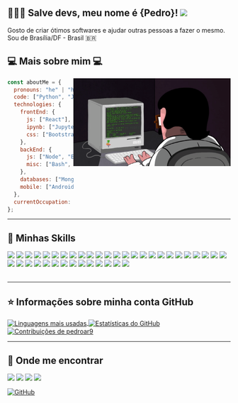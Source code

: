 <!--
**pedroar9/pedroar9** is a ✨ _special_ ✨ repository because its `README.md` (this file) appears on your GitHub profile.

Here are some ideas to get you started:

- 🔭 I’m currently working on ...
- 🌱 I’m currently learning ...
- 👯 I’m looking to collaborate on ...
- 🤔 I’m looking for help with ...
- 💬 Ask me about ...
- 📫 How to reach me: ...
- 😄 Pronouns: ...
- ⚡ Fun fact: ...
-->

## 👨🏻‍💻 Salve devs, meu nome é {Pedro}! <img src="https://raw.githubusercontent.com/iampavangandhi/iampavangandhi/master/gifs/Hi.gif" width="30px">

Gosto de criar ótimos softwares e ajudar outras pessoas a fazer o mesmo. <br>
Sou de Brasília/DF - Brasil 🇧🇷

## 💻 Mais sobre mim 💻

<img align="right" width="355" src="programming.gif" />

```javascript
const aboutMe = {
  pronouns: "he" | "him",
  code: ["Python", "Javascript", "Typescript"],
  technologies: {
    frontEnd: {
      js: ["React"],
      ipynb: ["Jupyter", "Pandas"],
      css: ["Bootstrap", "Material Design", "HTML5", "CSS3"],
    },
    backEnd: {
      js: ["Node", "Express"],
      misc: ["Bash", "Linux", "Analytics"],
    },
    databases: ["MongoDB", "MySQL", "PostegreSQL", "Hive", "DBeaver"],
    mobile: ["Android", "iOS"],
  },
  currentOccupation: ["I'm working in a public bank"],
};
```

---

## 🚀 Minhas Skills

<div>
   <img src="https://img.shields.io/badge/Linux-FCC624?style=for-the-badge&logo=linux&logoColor=black" />
   <img src="https://img.shields.io/badge/Debian-a80030?style=for-the-badge&logo=debian&logoColor=white" />
   <img src="https://img.shields.io/badge/Tucunaré-556472?style=for-the-badge&logo=fishshell&logoColor=yellow"/>
   <img src="https://img.shields.io/badge/bash-4EA94B?style=for-the-badge&logo=educative&logoColor=black" />
   <img src="https://img.shields.io/badge/ubuntu-2c001e?style=for-the-badge&logo=ubuntu&logoColor=white" />
   <img src="https://img.shields.io/badge/Mint-87cf3E?style=for-the-badge&logo=linuxmint&logoColor=darkgreen" />
   <img src="https://img.shields.io/badge/centos-262577?style=for-the-badge&logo=centos&logoColor=white" />
  
   
  
   
   <img src="https://img.shields.io/badge/htop-009020?style=for-the-badge&logo=htop&logoColor=white" />
   <img src="https://img.shields.io/badge/Python-4584b6?style=for-the-badge&logo=python&logoColor=FFDE57"/>
   <img src="https://img.shields.io/badge/JavaScript-323330?style=for-the-badge&logo=javascript&logoColor=F7DF1E" />
   <img src="https://img.shields.io/badge/apache hadoop-66CCFF?style=for-the-badge&logo=apache hadoop&logoColor=black"/>
   <img src="https://img.shields.io/badge/postgresql-4169e1?style=for-the-badge&logo=postgresql&logoColor=F7DF1E"/>
   <img src="https://img.shields.io/badge/duckdb-ffde57?style=for-the-badge&logo=duckdb&logoColor=black" />
   <img src="https://img.shields.io/badge/mysql-4479A1?style=for-the-badge&logo=mysql&logoColor=white" />
   
   <img src="https://img.shields.io/badge/MongoDB-589636?style=for-the-badge&logo=mongodb&logoColor=white" />
   <img src="https://img.shields.io/badge/sqlite-003B57?style=for-the-badge&logo=sqlite&logoColor=F7DF1E" />
   <img src="https://img.shields.io/badge/apache hive-FDEE21?style=for-the-badge&logo=apachehive&logoColor=black" />
   <img src="https://img.shields.io/badge/dbeaver-382923?style=for-the-badge&logo=dbeaver&logoColor=red" />  
   <img src="https://img.shields.io/badge/Apache_Spark-FFFFFF?style=for-the-badge&logo=apachespark&logoColor=#E35A16" />
   <img src="https://img.shields.io/badge/Matomo-3152A0?style=for-the-badge&logo=Matomo&logoColor=white" />
   <img src="https://img.shields.io/badge/Jupyter-F37626?style=for-the-badge&logo=jupyter&logoColor=black" />
   <img src="https://img.shields.io/badge/Pandas-150458?style=for-the-badge&logo=pandas&logoColor=blue" />
   <img src="https://img.shields.io/badge/Google Colab-F9AB00?style=for-the-badge&logo=googlecolab&logoColor=black" />
   <img src="https://img.shields.io/badge/poetry-60A5FA?style=for-the-badge&logo=poetry&logoColor=F7DF1E" />
   <img src="https://img.shields.io/badge/swagger-85EA2D?style=for-the-badge&logo=swagger&logoColor=black" />
   <img src="https://img.shields.io/badge/sandbox-151515?style=for-the-badge&logo=codesandbox&logoColor=white" />
   <img src="https://img.shields.io/badge/power bi-F2C811?style=for-the-badge&logo=powerbi&logoColor=white" />
   <img src="https://img.shields.io/badge/Bootstrap-563D7C?style=for-the-badge&logo=bootstrap&logoColor=white"/>
   <img src="https://img.shields.io/badge/CSS3-154881?style=for-the-badge&logo=css3&logoColor=white" />
   <img src="https://img.shields.io/badge/HTML5-e34f26?style=for-the-badge&logo=html5&logoColor=white" />
   <img src="https://img.shields.io/badge/VS Code-007ACC?style=for-the-badge&logo=viscode&logoColor=white" />
   <img src="https://img.shields.io/badge/GIT-E44C30?style=for-the-badge&logo=git&logoColor=black" />
   <img src="https://img.shields.io/badge/GitHub-100000?style=for-the-badge&logo=github&logoColor=white" />
   <img src="https://img.shields.io/badge/gitlab-e24329?style=for-the-badge&logo=gitlab&logoColor=brown" />
   <img src="https://img.shields.io/badge/Android-a4c639?style=for-the-badge&logo=android&logoColor=black" />
   <img src="https://img.shields.io/badge/Figma-F24E1E?style=for-the-badge&logo=figma&logoColor=white" />
   <img src="https://img.shields.io/badge/GIMP-657D8B?style=for-the-badge&logo=gimp&logoColor=black" />
   <img src="https://img.shields.io/badge/LibreOffice-18A303?style=for-the-badge&logo=LibreOffice&logoColor=white" />
   <img src="https://img.shields.io/badge/markdown-000000?style=for-the-badge&logo=markdown&logoColor=white" />
</div>

<br>

---

## ⭐ Informações sobre minha conta GitHub

<a href="https://github.com/pedroar9" title="Linguagens mais usadas">
  <img height=200 align="center" src="https://github-readme-stats.vercel.app/api/top-langs/?username=pedroar9&theme=dracula&locale=pt-br&include_all_commits=true&show_icons=true" alt="Linguagens mais usadas"/>
</a>

<a href="https://github.com/pedroar9" title="Estatísticas do GitHub">
 <img height=200 align="center" src="https://github-readme-stats.vercel.app/api?username=pedroar9&show_icons=true&theme=dracula&line_height=30&locale=pt-br&hide=issues,prs&count_private=true&include_all_commits=true" alt="Estatísticas do GitHub"/>
</a>
<a href="https://github.com/pedroar9" title="Contribuições">
  <img align="center" src="https://github-readme-streak-stats.herokuapp.com/?user=pedroar9&theme=dracula&locale=pt-br" alt="Contribuições de pedroar9" />
</a>

<br>

---

## 📍 Onde me encontrar

<div> 
<a href="https://github.com/pedroar9/" target="_blank"><img src="https://img.shields.io/badge/GitHub-100000?style=for-the-badge&logo=github&logoColor=white" target="_blank"></a>
<a href="mailto:pedrocarlos.assis@gmail.com)"><img src="https://img.shields.io/badge/-Gmail-red?style=for-the-badge&logo=gmail&logoColor=white" target="_blank"></a>
<a href="https://www.linkedin.com/in/pedrocarlos-assis/"><img src="https://img.shields.io/badge/LinkedIn-0077B5?style=for-the-badge&logo=linkedin&logoColor=white" target="_blank"></a>
<a href="https://www.youtube.com/@pedroar9"><img src="https://img.shields.io/badge/YouTube-FF0000?style=for-the-badge&logo=youtube&logoColor=white" target="_blank"></a>

<br>

[![GitHub](https://img.shields.io/github/followers/pedroar9?label=follow&style=social)](https://github.com/pedroar9)

</div>


